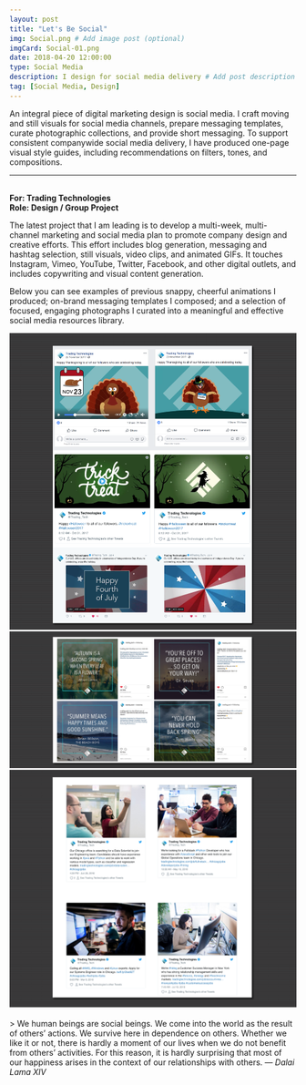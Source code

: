```yaml
---
layout: post
title: "Let's Be Social"
img: Social.png # Add image post (optional)
imgCard: Social-01.png
date: 2018-04-20 12:00:00
type: Social Media
description: I design for social media delivery # Add post description (optional)
tag: [Social Media, Design]
---
```

An integral piece of digital marketing design is social media.  I craft moving and still visuals for social media channels, prepare messaging templates, curate photographic collections, and provide short messaging.  To support consistent companywide social media delivery, I have produced one-page visual style guides, including recommendations on filters, tones, and compositions.

<hr/>

<b><br/>For: Trading Technologies</b><br/>
<b>Role: Design / Group Project</b>

The latest project that I am leading is to develop a multi-week, multi-channel marketing and social media plan to promote company design and creative efforts.  This effort includes blog generation, messaging and hashtag selection, still visuals, video clips, and animated GIFs.  It touches Instagram, Vimeo, YouTube, Twitter, Facebook, and other digital outlets, and includes copywriting and visual content generation.

Below you can see examples of previous snappy, cheerful animations I produced; on-brand messaging templates I composed; and a selection of focused, engaging photographs I curated into a meaningful and effective social media resources library.  

<div class="post_image_addl">
    <img src="/assets/img/Social-Animations.png" alt="Showing three of my quick animations">
</div>
<div class="post_image_addl">
    <img src="/assets/img/Social-Layout.png" alt="Showing four image layouts for social media">
</div>
<div class="post_image_addl">
    <img src="/assets/img/Social-Photography.png" alt="Showing four tweets from a library of photographs I curated">
</div>
<br/>
> We human beings are social beings. We come into the world as the result of others’ actions. We survive here in dependence on others. Whether we like it or not, there is hardly a moment of our lives when we do not benefit from others’ activities. For this reason, it is hardly surprising that most of our happiness arises in the context of our relationships with others. <cite>― Dalai Lama XIV</cite>